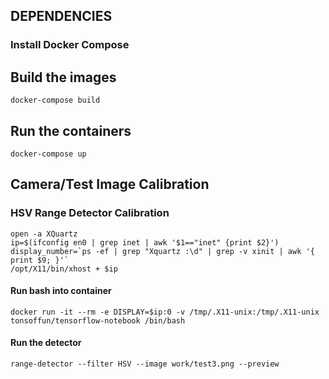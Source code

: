 ## DEPENDENCIES

### Install Docker Compose

## Build the images
`docker-compose build`

## Run the containers
`docker-compose up`

## Camera/Test Image Calibration
### HSV Range Detector Calibration
```
open -a XQuartz
ip=$(ifconfig en0 | grep inet | awk '$1=="inet" {print $2}')
display_number=`ps -ef | grep "Xquartz :\d" | grep -v xinit | awk '{ print $9; }'`
/opt/X11/bin/xhost + $ip
```
#### Run bash into container
```
docker run -it --rm -e DISPLAY=$ip:0 -v /tmp/.X11-unix:/tmp/.X11-unix tonsoffun/tensorflow-notebook /bin/bash
```
#### Run the detector
`range-detector --filter HSV --image work/test3.png --preview`

